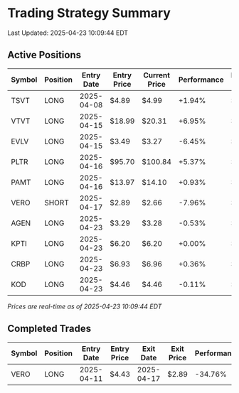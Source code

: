 # Trading Strategy Summary

Last Updated: 2025-04-23 10:09:44 EDT

## Active Positions

| Symbol | Position | Entry Date | Entry Price | Current Price | Performance | P/L per Share |
|--------|----------|------------|-------------|---------------|-------------|--------------|
| TSVT | LONG | 2025-04-08 | $4.89 | $4.99 | +1.94% | $+0.10 |
| VTVT | LONG | 2025-04-15 | $18.99 | $20.31 | +6.95% | $+1.32 |
| EVLV | LONG | 2025-04-15 | $3.49 | $3.27 | -6.45% | $-0.23 |
| PLTR | LONG | 2025-04-16 | $95.70 | $100.84 | +5.37% | $+5.14 |
| PAMT | LONG | 2025-04-16 | $13.97 | $14.10 | +0.93% | $+0.13 |
| VERO | SHORT | 2025-04-17 | $2.89 | $2.66 | -7.96% | $-0.23 |
| AGEN | LONG | 2025-04-23 | $3.29 | $3.28 | -0.53% | $-0.02 |
| KPTI | LONG | 2025-04-23 | $6.20 | $6.20 | +0.00% | $+0.00 |
| CRBP | LONG | 2025-04-23 | $6.93 | $6.96 | +0.36% | $+0.03 |
| KOD | LONG | 2025-04-23 | $4.46 | $4.46 | -0.11% | $-0.00 |

*Prices are real-time as of 2025-04-23 10:09:44 EDT*

## Completed Trades

| Symbol | Position | Entry Date | Entry Price | Exit Date | Exit Price | Performance |
|--------|----------|------------|-------------|-----------|------------|-------------|
| VERO | LONG | 2025-04-11 | $4.43 | 2025-04-17 | $2.89 | -34.76% |